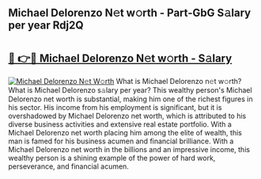## Michael Delorenzo N𝚎t w𝚘rth - Part-GbG S𝚊lary per year Rdj2Q

# <h2><a href="http://gc0s8it.nevu.top/?p=Michael+Delorenzo">🔗 👉🔴 Michael Delorenzo N𝚎t w𝚘rth - S𝚊lary</a></h2>

[![Michael Delorenzo N𝚎t W𝚘rth](https://i.imgur.com/Oavwk0R.jpeg)](http://gc0s8it.nevu.top/?p=Michael+Delorenzo)
What is Michael Delorenzo n𝚎t w𝚘rth? What is Michael Delorenzo s𝚊lary per year?
This wealthy person's Michael Delorenzo net worth is substantial, making him one of the richest figures in his sector. His income from his employment is significant, but it is overshadowed by Michael Delorenzo net worth, which is attributed to his diverse business activities and extensive real estate portfolio. With a Michael Delorenzo net worth placing him among the elite of wealth, this man is famed for his business acumen and financial brilliance. With a Michael Delorenzo net worth in the billions and an impressive income, this wealthy person is a shining example of the power of hard work, perseverance, and financial acumen.

